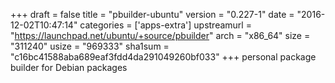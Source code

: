 +++
draft = false
title = "pbuilder-ubuntu"
version = "0.227-1"
date = "2016-12-02T10:47:14"
categories = ['apps-extra']
upstreamurl = "https://launchpad.net/ubuntu/+source/pbuilder"
arch = "x86_64"
size = "311240"
usize = "969333"
sha1sum = "c16bc41588aba689eaf3fdd4da291049260bf033"
+++
personal package builder for Debian packages